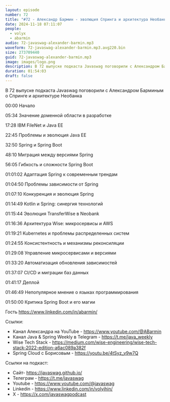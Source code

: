 ```yaml
---
layout: episode
number: 72
title: "#72 - Александр Бармин - эволюция Спринга и архитектура Необанка"
date: 2024-11-18 07:11:07
people:
  - volyx
  - abarmin
audio: 72-javaswag-alexander-barmin.mp3
waveform: 72-javaswag-alexander-barmin.mp3.avg220.bin
size: 273709440
guid: 72-javaswag-alexander-barmin.mp3
image: images/logo.png
description: В 72 выпуске подкаста Javaswag поговорили с Александром Барминым о Спринге и архитектуре Необанка
duration: 01:54:03
draft: false
---
```


В 72 выпуске подкаста Javaswag поговорили с Александром Барминым о Спринге и архитектуре Необанка

00:00 Начало

05:34 Значение доменной области в разработке

17:28 IBM FileNet и Java EE

22:45 Проблемы и эволюция Java EE

32:50 Spring и Spring Boot

48:10 Миграция между версиями Spring

56:05 Гибкость и сложности Spring Boot

01:01:02 Адаптация Spring к современным трендам

01:04:50 Проблемы зависимости от Spring

01:07:10 Конкуренция и эволюция Spring

01:14:49 Kotlin и Spring: синергия технологий

01:15:44 Эволюция TransferWise в Neobank

01:16:36 Архитектура Wise: микросервисы и AWS

01:19:21 Kubernetes и проблемы распределенных систем

01:24:55 Консистентность и механизмы реконсиляции

01:29:08 Управление микросервисами и версиями

01:33:20 Автоматизация обновления зависимостей

01:37:07 CI/CD и миграции баз данных

01:41:17 Деплой

01:46:49 Непопулярное мнение о языках программирования

01:50:00 Критика Spring Boot и его магии


Гость https://www.linkedin.com/in/abarmin/

Ссылки:

* Канал Александра на YouTube - https://www.youtube.com/@ABarmin
* Канал Java & Spring Weekly в Telegram - https://t.me/java_weekly
* Wise Tech Stack - https://medium.com/wise-engineering/wise-tech-stack-2022-edition-a6ac089a382f
* Spring Cloud с Борисовым - https://youtu.be/4tSyz_v9w7Q

Ссылки на подкаст:

* Сайт-  https://javaswag.github.io/
* Телеграм - https://t.me/javaswag
* Youtube - https://www.youtube.com/@javaswag
* Linkedin - https://www.linkedin.com/in/volyihin/
* X - https://x.com/javaswagpodcast
